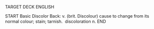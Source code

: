 TARGET DECK
ENGLISH

START
Basic
Discolor
Back: v. (brit. Discolour) cause to change from its normal colour; stain; tarnish.  discoloration n.
END
